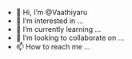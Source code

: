 - 👋 Hi, I’m @Vaathiyaru
- 👀 I’m interested in ...
- 🌱 I’m currently learning ...
- 💞️ I’m looking to collaborate on ...
- 📫 How to reach me ...

<!---
Vaathiyaru/Vaathiyaru is a ✨ special ✨ repository because its `README.md` (this file) appears on your GitHub profile.
You can click the Preview link to take a look at your changes.
--->
